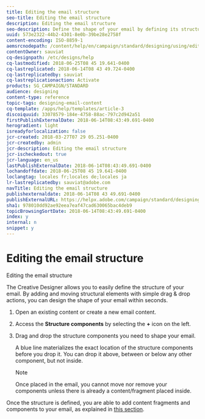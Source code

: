 ```yaml
---
title: Editing the email structure
seo-title: Editing the email structure
description: Editing the email structure
seo-description: Define the shape of your email by defining its structure.
uuid: 573e2322-44b2-4301-8e0b-39be28e2758f
content-encoding: ISO-8859-1
aemsrcnodepath: /content/help/en/campaign/standard/designing/using/editing-the-email-structure
contentOwner: sauviat
cq-designpath: /etc/designs/help
cq-lastmodified: 2018-06-25T08 45 19.641-0400
cq-lastreplicated: 2018-06-14T08 43 49.724-0400
cq-lastreplicatedby: sauviat
cq-lastreplicationaction: Activate
products: SG_CAMPAIGN/STANDARD
audience: designing
content-type: reference
topic-tags: designing-email-content
cq-template: /apps/help/templates/article-3
discoiquuid: 33078579-184e-4758-88ac-797c2d942a51
firstPublishExternalDate: 2018-06-14T08:43:49.691-0400
herogradient: light
isreadyforlocalization: false
jcr-created: 2018-03-27T07 29 05.251-0400
jcr-createdby: admin
jcr-description: Editing the email structure
jcr-ischeckedout: true
jcr-language: en_us
lastPublishExternalDate: 2018-06-14T08:43:49.691-0400
lochandoffdate: 2018-06-25T08 45 19.641-0400
loclangtag: locales fr;locales de;locales ja
lr-lastreplicatedby: sauviat@adobe.com
navTitle: Editing the email structure
publishexternaldate: 2018-06-14T08 43 49.691-0400
publishExternalURL: https://helpx.adobe.com/campaign/standard/designing/using/editing-the-email-structure.html
sha1: 978010dd92ae92eea7eaf47cad630065bac4deb9
topicBrowsingSortDate: 2018-06-14T08:43:49.691-0400
index: y
internal: n
snippet: y
---
```


# Editing the email structure

Editing the email structure

The Creative Designer allows you to easily define the structure of your email. By adding and moving structural elements with simple drag & drop actions, you can design the shape of your email within seconds.

1. Open an existing content or create a new email content.
1. Access the **Structure components** by selecting the **+** icon on the left.
1. Drag and drop the structure components you need to shape your email.

   A blue line materializes the exact location of the structure components before you drop it. You can drop it above, between or below any other component, but not inside.

   >[!NOTE]
   >
   >Once placed in the email, you cannot move nor remove your components unless there is already a content/fragment placed inside.

Once the structure is defined, you are able to add content fragments and components to your email, as explained in [this section](../../designing/using/adding-fragments-and-content-components.md).
